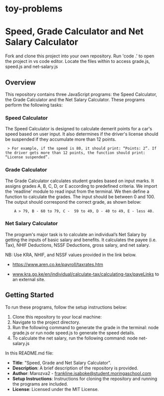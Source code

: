 # toy-problems

# Speed, Grade Calculator and Net Salary Calculator

Fork and clone this project into your own repository. Run 'code .' to open the project in vs code editor. Locate the files within to access grade.js, speed.js and net-salary.js

## Overview

This repository contains three JavaScript programs: the Speed Calculator, the Grade Calculator and the Net Salary Calculator. These programs perform the following tasks:

### Speed Calculator

The Speed Calculator is designed to calculate demerit points for a car's speed based on user input. It also determines if the driver's license should be suspended if they accumulate more than 12 points.

     > For example, if the speed is 80, it should print: “Points: 2”. If the driver gets more than 12 points, the function should print: “License suspended”.

### Grade Calculator

The Grade Calculator calculates student grades based on input marks. It assigns grades A, B, C, D, or E according to predefined criteria. We import the 'readline' module to read input from the terminal. We then define a function to calculate the grades.
The input should be between 0 and 100. The output should correspond the correct grade, as shown below:

        A > 79, B - 60 to 79, C -  59 to 49, D - 40 to 49, E - less 40.

### Net Salary Calculator

The program's major task is to calculate an individual’s Net Salary by getting the inputs of basic salary and benefits. It calculates the payee (i.e. Tax), NHIF Deductions, NSSF Deductions, gross salary, and net salary.

NB: Use KRA, NHIF, and NSSF values provided in the link below.

- https://www.aren.co.ke/payroll/taxrates.htm

- www.kra.go.ke/en/individual/calculate-tax/calculating-tax/payeLinks to an external site.

## Getting Started

To run these programs, follow the setup instructions below:

1. Clone this repository to your local machine:
2. Navigate to the project directory.
3. Run the following command to generate the grade in the terminal:
   node grade.js
   or
   run node speed.js to generate the speed details.
4. To calculate the net salary, run the following command:
   node net-salary.js

In this README.md file:

- **Title**: "Speed, Grade and Net Salary Calculator".
- **Description**: A brief description of the repository is provided.
- **Author**: Marozva2 - frankline.isaboke@student.moringaschool.com
- **Setup Instructions**: Instructions for cloning the repository and running the programs are included.
- **License**: Licensed under the MIT License.
